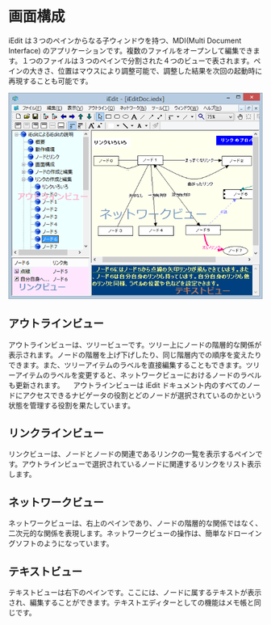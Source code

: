 # 画面構成

iEdit は３つのペインからなる子ウィンドウを持つ、MDI(Multi Document Interface) のアプリケーションです。複数のファイルをオープンして編集できます。１つのファイルは３つのペインで分割された４つのビューで表されます。ペインの大きさ、位置はマウスにより調整可能で、調整した結果を次回の起動時に再現することも可能です。

![](/images/screen2.png)

## アウトラインビュー
アウトラインビューは、ツリービューです。ツリー上にノードの階層的な関係が表示されます。ノードの階層を上げ下げしたり、同じ階層内での順序を変えたりできます。また、ツリーアイテムのラベルを直接編集することもできます。ツリーアイテムのラベルを変更すると、ネットワークビューにおけるノードのラベルも更新されます。 　アウトラインビューは iEdit ドキュメント内のすべてのノードにアクセスできるナビゲータの役割とどのノードが選択されているのかという状態を管理する役割を果たしています。

## リンクラインビュー
リンクビューは、ノードとノードの関連であるリンクの一覧を表示するペインです。アウトラインビューで選択されているノードに関連するリンクをリスト表示します。

## ネットワークビュー
ネットワークビューは、右上のペインであり、ノードの階層的な関係ではなく、二次元的な関係を表現します。ネットワークビューの操作は、簡単なドローイングソフトのようになっています。

## テキストビュー
テキストビューは右下のペインです。ここには、ノードに属するテキストが表示され、編集することができます。テキストエディターとしての機能はメモ帳と同じです。